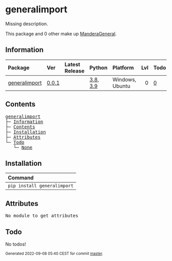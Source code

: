 # generalimport
Missing description.

This package and 0 other make up [ManderaGeneral](https://github.com/ManderaGeneral).

## Information
| Package                                                          | Ver                                              | Latest Release   | Python                                                                                                                   | Platform        |   Lvl | Todo                                                      | Cover   |
|:-----------------------------------------------------------------|:-------------------------------------------------|:-----------------|:-------------------------------------------------------------------------------------------------------------------------|:----------------|------:|:----------------------------------------------------------|:--------|
| [generalimport](https://github.com/ManderaGeneral/generalimport) | [0.0.1](https://pypi.org/project/generalimport/) |                  | [3.8](https://www.python.org/downloads/release/python-380/), [3.9](https://www.python.org/downloads/release/python-390/) | Windows, Ubuntu |     0 | [0](https://github.com/ManderaGeneral/generalimport#Todo) | - %     |

## Contents
<pre>
<a href='#generalimport'>generalimport</a>
├─ <a href='#Information'>Information</a>
├─ <a href='#Contents'>Contents</a>
├─ <a href='#Installation'>Installation</a>
├─ <a href='#Attributes'>Attributes</a>
└─ <a href='#Todo'>Todo</a>
   └─ <a href='#None'>None</a>
</pre>

## Installation
| Command                     |
|:----------------------------|
| `pip install generalimport` |

## Attributes
<pre>
No module to get attributes
</pre>

## Todo

No todos!

<sup>
Generated 2022-09-08 05:40 CEST for commit <a href='https://github.com/ManderaGeneral/generalimport/commit/master'>master</a>.
</sup>
